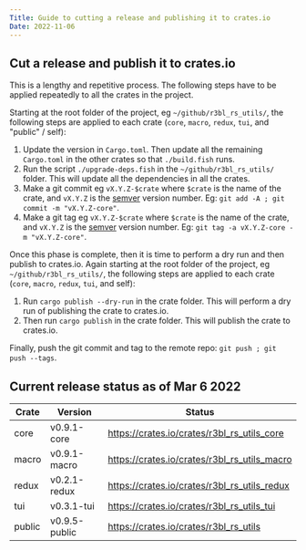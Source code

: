```yaml
---
Title: Guide to cutting a release and publishing it to crates.io
Date: 2022-11-06
---
```


## Cut a release and publish it to crates.io

This is a lengthy and repetitive process. The following steps have to be applied repeatedly to all
the crates in the project.

Starting at the root folder of the project, eg `~/github/r3bl_rs_utils/`, the following steps are
applied to each crate (`core`, `macro`, `redux`, `tui`, and "public" / self):

1. Update the version in `Cargo.toml`. Then update all the remaining `Cargo.toml` in the other
   crates so that `./build.fish` runs.
2. Run the script `./upgrade-deps.fish` in the `~/github/r3bl_rs_utils/` folder. This will update
   all the dependencies in all the crates.
3. Make a git commit eg `vX.Y.Z-$crate` where `$crate` is the name of the crate, and `vX.Y.Z` is the
   [semver](https://semver.org/) version number. Eg: `git add -A ; git commit -m "vX.Y.Z-core"`.
4. Make a git tag eg `vX.Y.Z-$crate` where `$crate` is the name of the crate, and `vX.Y.Z` is the
   [semver](https://semver.org/) version number. Eg: `git tag -a vX.Y.Z-core -m "vX.Y.Z-core"`.

Once this phase is complete, then it is time to perform a dry run and then publish to crates.io.
Again starting at the root folder of the project, eg `~/github/r3bl_rs_utils/`, the following steps
are applied to each crate (`core`, `macro`, `redux`, `tui`, and self):

1. Run `cargo publish --dry-run` in the crate folder. This will perform a dry run of publishing the
   crate to crates.io.
2. Then run `cargo publish` in the crate folder. This will publish the crate to crates.io.

Finally, push the git commit and tag to the remote repo: `git push ; git push --tags`.

## Current release status as of Mar 6 2022

| Crate  | Version       | Status                                       |
| ------ | ------------- | -------------------------------------------- |
| core   | v0.9.1-core   | https://crates.io/crates/r3bl_rs_utils_core  |
| macro  | v0.9.1-macro  | https://crates.io/crates/r3bl_rs_utils_macro |
| redux  | v0.2.1-redux  | https://crates.io/crates/r3bl_rs_utils_redux |
| tui    | v0.3.1-tui    | https://crates.io/crates/r3bl_rs_utils_tui   |
| public | v0.9.5-public | https://crates.io/crates/r3bl_rs_utils       |
